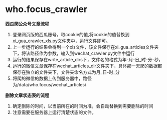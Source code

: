 # who.focus_crawler

**西瓜爬公众号文章流程**
1. 登录网页版的西瓜账号，取cookie的值,将cookie的值替换到xi_gua_crawler_xls.py文件夹中，运行文件即可。
2. 上一步运行的结果会得到一个xls文件，该文件保存在xi_gua_articles文件夹下，将该路径作为参数，输入到wechat_crawler.py文件中运行
3. 运行的结果保存在write_article_dirs下，文件名的格式为年-月-日_时-分-秒，
4. 运行的微信文章保存在wechat_articles_dir文件夹下，具体那一天爬的数据都保存在独立的文件夹下，文件夹命名方式为月_日-时_分
5. 将爬的微信的数据上传到服务器中，路径为/data/who.focus/wechat_articles/


**删除文章状态表的流程**
1. 确定删除的时间，以当前所在的时间为准，会自动替换到需要删除的时间
2. 注意需要在服务器上运行清楚状态的文件。